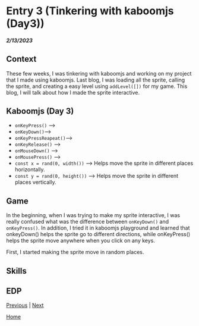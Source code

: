 # Entry 3 (Tinkering with kaboomjs (Day3))
##### 2/13/2023

## Context 
These few weeks, I was tinkering with kaboomjs and working on my project that I made using kaboomjs. Last blog, I was loading all the sprite, calling the sprite, and creating a easy level using `addLevel([])` for my game. This blog, I will talk about how I made the sprite interactive.


## Kaboomjs (Day 3) 
* `onKeyPress()` --> 
* `onKeyDown()`--> 
* `onKeyPressReapeat()`--> 
* `onKeyRelease()` --> 
* `onMouseDown()` --> 
* `onMousePress()` --> 
* `const x = rand(0, width())` --> Helps move the sprite in different places horizontally. 
* `const y = rand(0, height())` --> Helps move the sprite in different places vertically.

## Game 
In the beginning, when I was trying to make my sprite interactive, I was really confused what was the difference between `onKeyDown()` and `onKeyPress()`. In addition, I tried it in kaboomjs playground and learned that onkeyDown() helps the sprite go to different directions, while onKeyPress() helps the sprite move anywhere when you click on any keys. 

First, I started making the sprite move in random places. 



## Skills 

## EDP



[Previous](entry02.md) | [Next](entry04.md)

[Home](../README.md)
